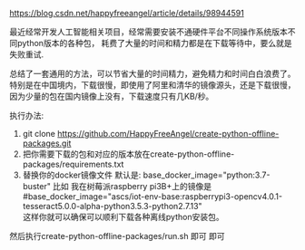 
https://blog.csdn.net/happyfreeangel/article/details/98944591


最近经常开发人工智能相关项目，经常需要安装不通硬件平台不同操作系统版本不同python版本的各种包，
耗费了大量的时间和精力都是在下载等待中，要么就是失败重试.

总结了一套通用的方法，可以节省大量的时间精力，避免精力和时间白白浪费了。特别是在中国境内，下载很慢，即使用了阿里和清华的镜像源头，还是下载很慢，因为少量的包在国内镜像上没有，下载速度只有几KB/秒。

执行办法:  
1.  git clone https://github.com/HappyFreeAngel/create-python-offline-packages.git
2. 把你需要下载的包和对应的版本放在create-python-offline-packages/requirements.txt
3. 替换你的docker镜像文件  默认是: base_docker_image="python:3.7-buster" 
  比如 我在树莓派raspberry pi3B+上的镜像是 #base_docker_image="ascs/iot-env-base:raspberrypi3-opencv4.0.1-tesseract5.0.0-alpha-python3.5.3-python2.7.13"  
这样你就可以确保可以顺利下载各种离线python安装包。


然后执行create-python-offline-packages/run.sh   即可
即可